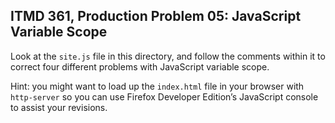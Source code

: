 ## ITMD 361, Production Problem 05: JavaScript Variable Scope

Look at the `site.js` file in this directory, and follow the comments within it to correct four
different problems with JavaScript variable scope.

Hint: you might want to load up the `index.html` file in your browser with `http-server` so you can
use Firefox Developer Edition’s JavaScript console to assist your revisions.
